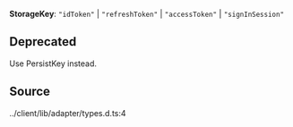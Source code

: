 **StorageKey**: `"idToken"` \| `"refreshToken"` \| `"accessToken"` \| `"signInSession"`

## Deprecated

Use PersistKey instead.

## Source

../client/lib/adapter/types.d.ts:4
